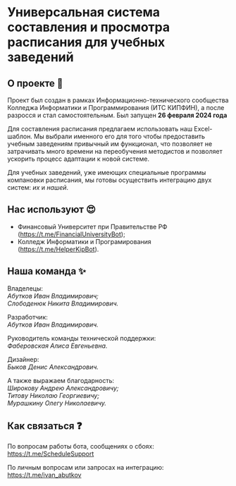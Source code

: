 # Универсальная система составления и просмотра расписания для учебных заведений

## О проекте 🚀
Проект был создан в рамках Информационно-технического сообщества Колледжа Информатики и Программирования (ИТС КИПФИН), а после разросся и стал самостоятельным. Был запущен **26 февраля 2024 года**

Для составления расписания предлагаем использовать наш Excel-шаблон. Мы выбрали именного его для того чтобы предоставить учебным заведениям привычный им функционал, что позволяет не затрачивать много времени на переобучения методистов и позволяет ускорить процесс адаптации к новой системе.

Для учебных заведений, уже имеющих специальные программы компановки расписания, мы готовы осуществить интеграцию двух систем: *их* и *нашей*.

## Нас используют 😍
- Финансовый Университет при Правительстве РФ\
(https://t.me/FinancialUniversityBot);
- Колледж Информатики и Програмирования\
(https://t.me/HelperKipBot).

## Наша команда ✨
Владелецы:\
*Абутков Иван Владимирович;*\
*Слободенюк Никита Владимирович.*

Разработчик:\
*Абутков Иван Владимирович.*

Руководитель команды технической поддержки:\
*Фаберовская Алиса Евгеньевна.*

Дизайнер:\
*Быков Денис Александрович.*

А также выражаем благодарность:\
*Широкову Андрею Александровичу;*\
*Титову Николаю Георгиевичу;*\
*Мурашкину Олегу Николаевичу.*

## Как связаться ❓
По вопросам работы бота, сообщениях о сбоях:\
https://t.me/ScheduleSupport

По личным вопросам или запросах на интеграцию:\
https://t.me/ivan_abutkov
